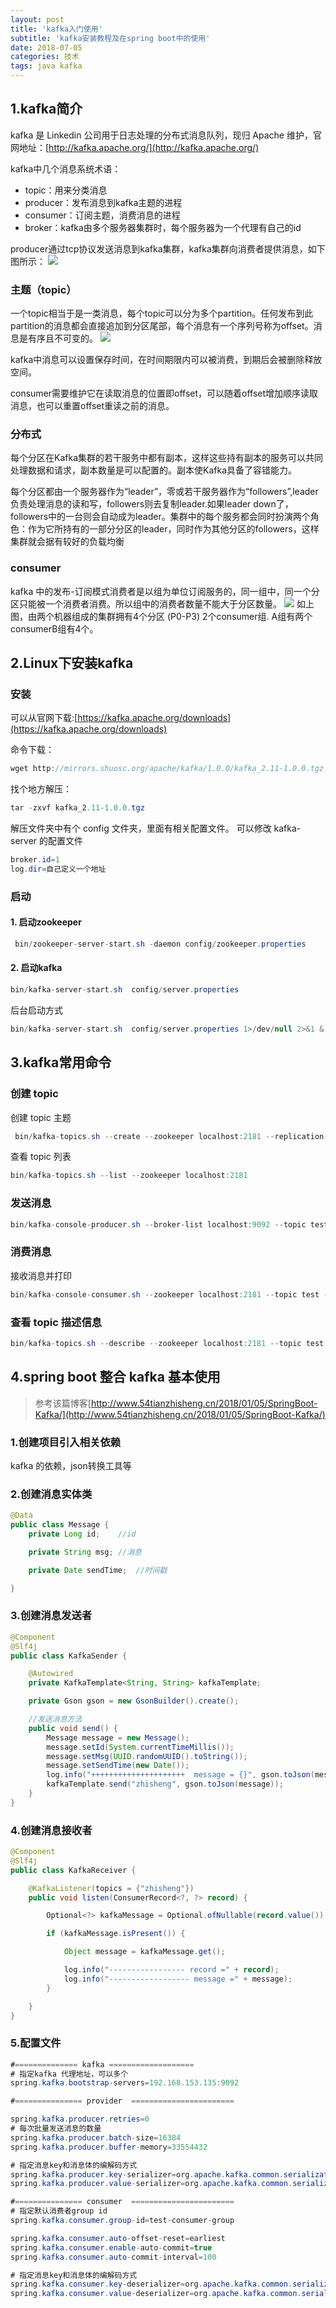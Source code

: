 ```yaml
---
layout: post
title: 'kafka入门使用'
subtitle: 'kafka安装教程及在spring boot中的使用'
date: 2018-07-05
categories: 技术
tags: java kafka
---
```


## 1.kafka简介
kafka 是 Linkedin 公司用于日志处理的分布式消息队列，现归 Apache 维护，官网地址：[http://kafka.apache.org/](http://kafka.apache.org/)

kafka中几个消息系统术语：
* topic：用来分类消息
* producer：发布消息到kafka主题的进程
* consumer：订阅主题，消费消息的进程
* broker：kafka由多个服务器集群时，每个服务器为一个代理有自己的id

producer通过tcp协议发送消息到kafka集群，kafka集群向消费者提供消息，如下图所示：
![](http://www.aboutyun.com/data/attachment/forum/201505/02/225851j2s4eq67aq9llaol.png)

### 主题（topic）

一个topic相当于是一类消息，每个topic可以分为多个partition。任何发布到此partition的消息都会直接追加到分区尾部，每个消息有一个序列号称为offset。消息是有序且不可变的。
![](http://www.aboutyun.com/data/attachment/forum/201505/02/225851kqq1pnqbq81kblln.png)

kafka中消息可以设置保存时间，在时间期限内可以被消费，到期后会被删除释放空间。

consumer需要维护它在读取消息的位置即offset，可以随着offset增加顺序读取消息，也可以重置offset重读之前的消息。

### 分布式

每个分区在Kafka集群的若干服务中都有副本，这样这些持有副本的服务可以共同处理数据和请求，副本数量是可以配置的。副本使Kafka具备了容错能力。

每个分区都由一个服务器作为“leader”，零或若干服务器作为“followers”,leader负责处理消息的读和写，followers则去复制leader.如果leader down了，followers中的一台则会自动成为leader。集群中的每个服务都会同时扮演两个角色：作为它所持有的一部分分区的leader，同时作为其他分区的followers，这样集群就会据有较好的负载均衡

### consumer

kafka 中的发布-订阅模式消费者是以组为单位订阅服务的，同一组中，同一个分区只能被一个消费者消费。所以组中的消费者数量不能大于分区数量。
![](http://www.aboutyun.com/data/attachment/forum/201505/02/225852ng3ur3gmtc9v489o.png)
如上图，由两个机器组成的集群拥有4个分区 (P0-P3) 2个consumer组. A组有两个consumerB组有4个。

## 2.Linux下安装kafka

### 安装
可以从官网下载:[https://kafka.apache.org/downloads](https://kafka.apache.org/downloads)

命令下载：
```java
wget http://mirrors.shuosc.org/apache/kafka/1.0.0/kafka_2.11-1.0.0.tgz
```
找个地方解压：
```java
tar -zxvf kafka_2.11-1.0.0.tgz
```
解压文件夹中有个 config 文件夹，里面有相关配置文件。
可以修改 kafka-server 的配置文件
```java
broker.id=1
log.dir=自己定义一个地址
```
### 启动

#### 1. 启动zookeeper

```java
 bin/zookeeper-server-start.sh -daemon config/zookeeper.properties
```
#### 2. 启动kafka

```java
bin/kafka-server-start.sh  config/server.properties
```
后台启动方式
```java
bin/kafka-server-start.sh  config/server.properties 1>/dev/null 2>&1 &
```
## 3.kafka常用命令

### 创建 topic

创建 topic 主题
```java
 bin/kafka-topics.sh --create --zookeeper localhost:2181 --replication-factor 1 --partitions 1 --topic test
```
查看 topic 列表
```java
bin/kafka-topics.sh --list --zookeeper localhost:2181
```
### 发送消息

```java
bin/kafka-console-producer.sh --broker-list localhost:9092 --topic test
```
### 消费消息

接收消息并打印
```java
bin/kafka-console-consumer.sh --zookeeper localhost:2181 --topic test --from-beginning
``` 

### 查看 topic 描述信息

```java
bin/kafka-topics.sh --describe --zookeeper localhost:2181 --topic test
```

## 4.spring boot 整合 kafka 基本使用
> 参考该篇博客[http://www.54tianzhisheng.cn/2018/01/05/SpringBoot-Kafka/](http://www.54tianzhisheng.cn/2018/01/05/SpringBoot-Kafka/)

### 1.创建项目引入相关依赖

kafka 的依赖，json转换工具等

### 2.创建消息实体类
```java
@Data
public class Message {
    private Long id;    //id

    private String msg; //消息

    private Date sendTime;  //时间戳

}
```

### 3.创建消息发送者
```java
@Component
@Slf4j
public class KafkaSender {

    @Autowired
    private KafkaTemplate<String, String> kafkaTemplate;

    private Gson gson = new GsonBuilder().create();

    //发送消息方法
    public void send() {
        Message message = new Message();
        message.setId(System.currentTimeMillis());
        message.setMsg(UUID.randomUUID().toString());
        message.setSendTime(new Date());
        log.info("+++++++++++++++++++++  message = {}", gson.toJson(message));
        kafkaTemplate.send("zhisheng", gson.toJson(message));
    }
}
```

### 4.创建消息接收者
```java
@Component
@Slf4j
public class KafkaReceiver {

    @KafkaListener(topics = {"zhisheng"})
    public void listen(ConsumerRecord<?, ?> record) {

        Optional<?> kafkaMessage = Optional.ofNullable(record.value());

        if (kafkaMessage.isPresent()) {

            Object message = kafkaMessage.get();

            log.info("----------------- record =" + record);
            log.info("------------------ message =" + message);
        }

    }
}

```
### 5.配置文件

```java
#============== kafka ===================
# 指定kafka 代理地址，可以多个
spring.kafka.bootstrap-servers=192.168.153.135:9092

#=============== provider  =======================

spring.kafka.producer.retries=0
# 每次批量发送消息的数量
spring.kafka.producer.batch-size=16384
spring.kafka.producer.buffer-memory=33554432

# 指定消息key和消息体的编解码方式
spring.kafka.producer.key-serializer=org.apache.kafka.common.serialization.StringSerializer
spring.kafka.producer.value-serializer=org.apache.kafka.common.serialization.StringSerializer

#=============== consumer  =======================
# 指定默认消费者group id
spring.kafka.consumer.group-id=test-consumer-group

spring.kafka.consumer.auto-offset-reset=earliest
spring.kafka.consumer.enable-auto-commit=true
spring.kafka.consumer.auto-commit-interval=100

# 指定消息key和消息体的编解码方式
spring.kafka.consumer.key-deserializer=org.apache.kafka.common.serialization.StringDeserializer
spring.kafka.consumer.value-deserializer=org.apache.kafka.common.serialization.StringDeserializer
```





